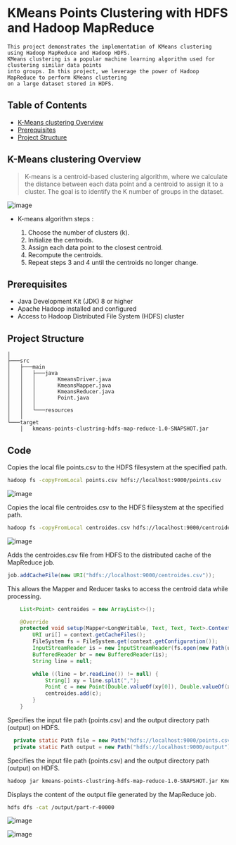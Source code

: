 # KMeans Points Clustering with HDFS and Hadoop MapReduce

```
This project demonstrates the implementation of KMeans clustering using Hadoop MapReduce and Hadoop HDFS.
KMeans clustering is a popular machine learning algorithm used for clustering similar data points
into groups. In this project, we leverage the power of Hadoop MapReduce to perform KMeans clustering
on a large dataset stored in HDFS.
```

## Table of Contents

   * [K-Means clustering Overview](#k-means-clustering-overview)
   * [Prerequisites](#prerequisites)
   * [Project Structure](#project-structure)

## K-Means clustering Overview
> K-means is a centroid-based clustering algorithm, where we calculate the distance between each data point and 
a centroid to assign it to a cluster. The goal is to identify the K number of groups in the dataset. 

![image](https://github.com/el-moudni-hicham/kmeans-points-clustring-hdfs-map-reduce/assets/85403056/c8f92eec-dc82-41d1-b7e7-f1032e5a09f2)


* K-means algorithm steps :

    1. Choose the number of clusters (k).
    2. Initialize the centroids.
    3. Assign each data point to the closest centroid.
    4. Recompute the centroids.
    5. Repeat steps 3 and 4 until the centroids no longer change.

## Prerequisites

* Java Development Kit (JDK) 8 or higher
* Apache Hadoop installed and configured
* Access to Hadoop Distributed File System (HDFS) cluster

## Project Structure

```
│
├───src
│   ├───main
│   │   ├───java
│   │   │       KmeansDriver.java
│   │   │       KmeansMapper.java
│   │   │       KmeansReducer.java
│   │   │       Point.java
│   │   │
│   │   └───resources
│   │ 
└───target
    │   kmeans-points-clustring-hdfs-map-reduce-1.0-SNAPSHOT.jar

```

## Code 

Copies the local file points.csv to the HDFS filesystem at the specified path. 

```bash 
hadoop fs -copyFromLocal points.csv hdfs://localhost:9000/points.csv
```

![image](https://github.com/el-moudni-hicham/kmeans-points-clustring-hdfs-map-reduce/assets/85403056/017ea59e-dba9-4f8a-90c8-a2ea52a2d230)


Copies the local file centroides.csv to the HDFS filesystem at the specified path.

```bash 
hadoop fs -copyFromLocal centroides.csv hdfs://localhost:9000/centroides.csv
```

![image](https://github.com/el-moudni-hicham/kmeans-points-clustring-hdfs-map-reduce/assets/85403056/9d4e436c-5dde-412a-bf65-a7a906342994)

Adds the centroides.csv file from HDFS to the distributed cache of the MapReduce job.

```java
job.addCacheFile(new URI("hdfs://localhost:9000/centroides.csv"));
```

This allows the Mapper and Reducer tasks to access the centroid data while processing.

```java
    List<Point> centroides = new ArrayList<>();

    @Override
    protected void setup(Mapper<LongWritable, Text, Text, Text>.Context context) throws IOException {
        URI uri[] = context.getCacheFiles();
        FileSystem fs = FileSystem.get(context.getConfiguration());
        InputStreamReader is = new InputStreamReader(fs.open(new Path(uri[0])));
        BufferedReader br = new BufferedReader(is);
        String line = null;

        while ((line = br.readLine()) != null) {
            String[] xy = line.split(",");
            Point c = new Point(Double.valueOf(xy[0]), Double.valueOf(xy[1]));
            centroides.add(c);
        }
    }
```

Specifies the input file path (points.csv) and the output directory path (output) on HDFS.

```java
  private static Path file = new Path("hdfs://localhost:9000/points.csv");
  private static Path output = new Path("hdfs://localhost:9000/output");
```

Specifies the input file path (points.csv) and the output directory path (output) on HDFS.

```bash 
hadoop jar kmeans-points-clustring-hdfs-map-reduce-1.0-SNAPSHOT.jar KmeansDriver
```

Displays the content of the output file generated by the MapReduce job.

```bash 
hdfs dfs -cat /output/part-r-00000
```

![image](https://github.com/el-moudni-hicham/kmeans-points-clustring-hdfs-map-reduce/assets/85403056/d40ca348-f276-44b6-8bff-7978f6bb85d1)

![image](https://github.com/el-moudni-hicham/kmeans-points-clustring-hdfs-map-reduce/assets/85403056/cbedeef5-9987-4245-8387-96e71b18cb4d)

